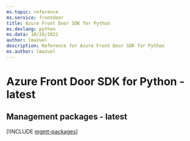 ```yaml
---
ms.topic: reference
ms.service: frontdoor
title: Azure Front Door SDK for Python
ms.devlang: python
ms.data: 10/28/2022
author: lmazuel
description: Reference for Azure Front Door SDK for Python
ms.author: lmazuel
---
```

# Azure Front Door SDK for Python - latest

## Management packages - latest
[!INCLUDE [mgmt-packages](front-door-mgmt-index.md)]